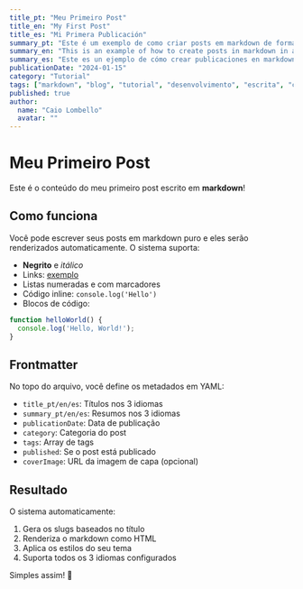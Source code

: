 ```yaml
---
title_pt: "Meu Primeiro Post"
title_en: "My First Post"
title_es: "Mi Primera Publicación"
summary_pt: "Este é um exemplo de como criar posts em markdown de forma simples"
summary_en: "This is an example of how to create posts in markdown in a simple way"  
summary_es: "Este es un ejemplo de cómo crear publicaciones en markdown de forma simple"
publicationDate: "2024-01-15"
category: "Tutorial"
tags: ["markdown", "blog", "tutorial", "desenvolvimento", "escrita", "cms"]
published: true
author:
  name: "Caio Lombello"
  avatar: ""
---
```


# Meu Primeiro Post

Este é o conteúdo do meu primeiro post escrito em **markdown**! 

## Como funciona

Você pode escrever seus posts em markdown puro e eles serão renderizados automaticamente. O sistema suporta:

- **Negrito** e *itálico*
- Links: [exemplo](https://example.com)
- Listas numeradas e com marcadores
- Código inline: `console.log('Hello')`
- Blocos de código:

```javascript
function helloWorld() {
  console.log('Hello, World!');
}
```

## Frontmatter

No topo do arquivo, você define os metadados em YAML:

- `title_pt/en/es`: Títulos nos 3 idiomas
- `summary_pt/en/es`: Resumos nos 3 idiomas  
- `publicationDate`: Data de publicação
- `category`: Categoria do post
- `tags`: Array de tags
- `published`: Se o post está publicado
- `coverImage`: URL da imagem de capa (opcional)

## Resultado

O sistema automaticamente:
1. Gera os slugs baseados no título
2. Renderiza o markdown como HTML
3. Aplica os estilos do seu tema
4. Suporta todos os 3 idiomas configurados

Simples assim! 🚀 